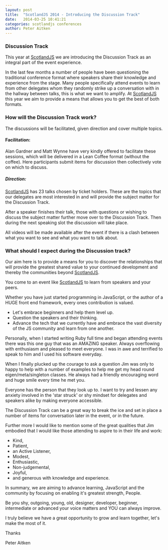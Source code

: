 ```yaml
---
layout: post
title:  "ScotlandJS 2014 - Introducing the Discussion Track"
date:   2014-03-25 10:41:21
categories: scotlandjs conferences
author: Peter Aitken
---
```


### Discussion Track
This year at [ScotlandJS](http://scotlandjs.com/) we are introducing the Discussion Track as an integral part of the event experience.

In the last few months a number of people have been questioning the traditional conference format where speakers share their knowledge and experience from the stage. Many people specifically attend events to learn from other delegates whom they randomly strike up a conversation with in the hallway between talks, this is what we want to amplify. At [ScotlandJS](http://scotlandjs.com/) this year we aim to provide a means that allows you to get the best of both formats.


### How will the Discussion Track work?
The discussions will be facilitated, given direction and cover multiple topics.

#### Facilitation:
Alan Gardner and Matt Wynne have very kindly offered to facilitate these sessions, which will be delivered in a Lean Coffee format (without the coffee). Here participants submit items for discussion then collectively vote on which to discuss.

##### Direction:
[ScotlandJS](http://scotlandjs.com/) has 23 talks chosen by ticket holders. These are the topics that our delegates are most interested in and will provide the subject matter for the Discussion Track.

After a speaker finishes their talk, those with questions or wishing to discuss the subject matter further move over to the Discussion Track. Then during the next speaking slot the discussion will take place.

All videos will be made available after the event if there is a clash between what you want to see and what you want to talk about.

### What should I expect during the Discussion track?
Our aim here is to provide a means for you to discover the relationships that will provide the greatest shared value to your continued development and thereby the communities beyond [ScotlandJS](http://scotlandjs.com/).

You come to an event like [ScotlandJS](http://scotlandjs.com/) to learn from speakers and your peers.

Whether you have just started programming in JavaScript, or the author of a HUGE front end framework, every ones contribution is valued.

* Let's embrace beginners and help them level up.
* Question the speakers and their thinking.
* Advance the tech that we currently have and embrace the vast diversity of the JS community and learn from one another.

Personally, when I started writing Ruby full time and began attending events there was this one guy that was an AMAZING speaker. Always overflowing with enthusiasm and pleased to meet everyone. I was in awe and terrified to speak to him and I used his software everyday.

When I finally plucked up the courage to ask a question Jim was only to happy to help with a number of examples to help me get my head round eigen/meta/singleton classes. He always had a friendly encouraging word and huge smile every time he met you.

Everyone has the person that they look up to. I want to try and lessen any anxiety involved in the 'star struck' or shy mindset for delegates and speakers alike by making everyone accessible.

The Discussion Track can be a great way to break the ice and set in place a number of items for conversation later in the event, or in the future.

Further more I would like to mention some of the great qualities that Jim embodied that I would like those attending to aspire to in their life and work:

* Kind,
* Patient,
* an Active Listener,
* Modest,
* Enthusiastic,
* Non-judgemental,
* Joyful,
* and generous with knowledge and experience.

In summary, we are aiming to advance learning, JavaScript and the community by focusing on enabling it's greatest strength, People.

Be you shy, outgoing, young, old, designer, developer, beginner, intermediate or advanced your voice matters and YOU can always improve.

I truly believe we have a great opportunity to grow and learn together, let's make the most of it.

Thanks

Peter Aitken
